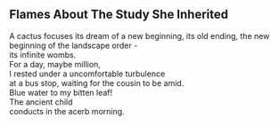 Flames About The Study She Inherited
------------------------------------
A cactus focuses its dream of a new beginning, its old ending, the new beginning of the landscape order -  
its infinite wombs.  
For a day, maybe million,  
I rested under a uncomfortable turbulence  
at a bus stop, waiting for the cousin to be amid.  
Blue water to my bitten leaf!  
The ancient child  
conducts in the acerb morning.  
